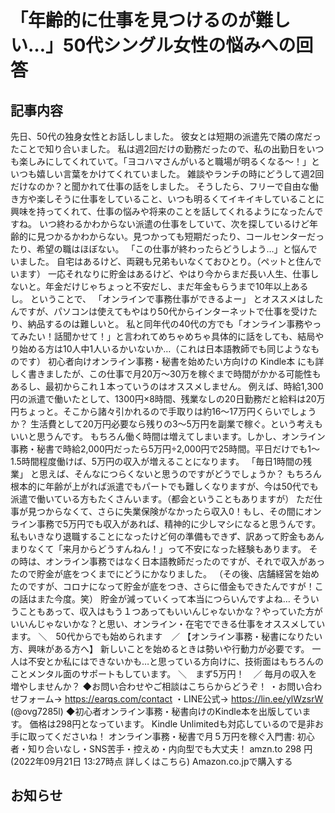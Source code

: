 # 「年齢的に仕事を見つけるのが難しい…」50代シングル女性の悩みへの回答

## 記事内容
先日、50代の独身女性とお話ししました。
彼女とは短期の派遣先で隣の席だったことで知り合いました。
私は週2回だけの勤務だったので、私の出勤日をいつも楽しみにしてくれていて。「ヨコハマさんがいると職場が明るくなる〜！」といつも嬉しい言葉をかけてくれていました。
雑談やランチの時にどうして週2回だけなのか？と聞かれて仕事の話をしました。
そうしたら、フリーで自由な働き方や楽しそうに仕事をしていること、いつも明るくてイキイキしていることに興味を持ってくれて、仕事の悩みや将来のことを話してくれるようになったんですね。
いつ終わるかわからない派遣の仕事をしていて、次を探しているけど年齢的に見つかるかわからない。見つかっても短期だったり、コールセンターだったり、希望の職はほぼない。
「この仕事が終わったらどうしよう…」と悩んでいました。
自宅はあるけど、両親も兄弟もいなくておひとり。（ペットと住んでいます）
一応それなりに貯金はあるけど、やはり今からまだ長い人生、仕事しないと。年金だけじゃちょっと不安だし、まだ年金もらうまで10年以上あるし。
ということで、
「オンラインで事務仕事ができるよー」
とオススメはしたんですが、パソコンは使えてもやはり50代からインターネットで仕事を受けたり、納品するのは難しいと。
私と同年代の40代の方でも「オンライン事務やってみたい！話聞かせて！」と言われてめちゃめちゃ具体的に話をしても、結局やり始める方は10人中1人いるかいないか…（これは日本語教師でも同じようなものです）
初心者向けオンライン事務・秘書を始めたい方向けの
Kindle本
にも詳しく書きましたが、この仕事で月20万〜30万を稼ぐまで時間がかかる可能性もあるし、最初からこれ１本っていうのはオススメしません。
例えば、時給1,300円の派遣で働いたとして、1300円×8時間、残業なしの20日勤務だと給料は20万円ちょっと。そこから諸々引かれるので手取りは約16〜17万円くらいでしょうか？
生活費として20万円必要なら残りの3〜5万円を副業で稼ぐ。という考えもいいと思うんです。
もちろん働く時間は増えてしまいます。しかし、オンライン事務・秘書で時給2,000円だったら5万円÷2,000円で25時間。平日だけでも1〜1.5時間程度働けば、5万円の収入が増えることになります。
「毎日1時間の残業」
と思えば、そんなにつらくないと思うのですがどうでしょうか？
もちろん根本的に年齢が上がれば派遣でもパートでも難しくなりますが、今は50代でも派遣で働いている方もたくさんいます。（都会ということもありますが）
ただ仕事が見つからなくて、さらに失業保険がなかったら収入0！もし、その間にオンライン事務で5万円でも収入があれば、精神的に少しマシになると思うんです。
私もいきなり退職することになったけど何の準備もできず、訳あって貯金もあんまりなくて「来月からどうすんねん！」って不安になった経験もあります。
その時は、オンライン事務ではなく日本語教師だったのですが、それで収入があったので貯金が底をつくまでにどうにかなりました。
（その後、店舗経営を始めたのですが、コロナになって貯金が底をつき、さらに借金もできたんですが！この話はまた今度。笑）
貯金が減っていくって本当につらいんですよね…
そういうこともあって、収入はもう１つあってもいいんじゃないかな？やっていた方がいいんじゃないかな？と思い、オンライン・在宅でできる仕事をオススメしています。
＼　50代からでも始められます　／
【オンライン事務・秘書になりたい方、興味がある方へ】
新しいことを始めるときは勢いや行動力が必要です。
一人は不安とか私にはできないかも…と思っている方向けに、技術面はもちろんのことメンタル面のサポートもしています。
＼　まず5万円！　／
毎月の収入を増やしませんか？
◆お問い合わせやご相談はこちらからどうぞ！
・お問い合わせフォーム→
https://earqs.com/contact
・LINE公式→
https://lin.ee/ylWzsrW
(@ovg7285l)
◆初心者オンライン事務・秘書向けのKindle本を出版しています。
価格は298円となっています。
Kindle Unlimitedも対応しているので是非お手に取ってくださいね！
オンライン事務・秘書で月５万円を稼ぐ入門書: 初心者・知り合いなし・SNS苦手・控えめ・内向型でも大丈夫！
amzn.to
298
円
(2022年09月21日 13:27時点
詳しくはこちら)
Amazon.co.jpで購入する

## お知らせ
